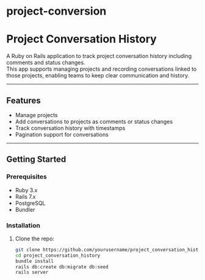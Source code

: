 # project-conversion

# Project Conversation History

A Ruby on Rails application to track project conversation history including comments and status changes.  
This app supports managing projects and recording conversations linked to those projects, enabling teams to keep clear communication and history.

---

## Features

- Manage projects
- Add conversations to projects as comments or status changes
- Track conversation history with timestamps
- Pagination support for conversations

---

## Getting Started

### Prerequisites

- Ruby 3.x
- Rails 7.x
- PostgreSQL
- Bundler

### Installation

1. Clone the repo:

   ```bash
   git clone https://github.com/yourusername/project_conversation_history.git
   cd project_conversation_history
   bundle install
   rails db:create db:migrate db:seed
   rails server
   ```

